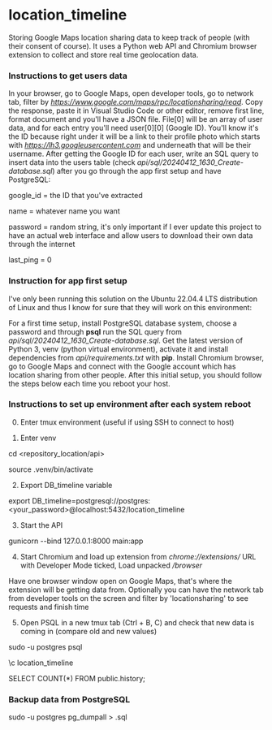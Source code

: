 # location_timeline

Storing Google Maps location sharing data to keep track of people (with their consent of course). It uses a Python web API and Chromium browser extension to collect and store real time geolocation data.


### Instructions to get users data
In your browser, go to Google Maps, open developer tools, go to network tab, filter by *https://www.google.com/maps/rpc/locationsharing/read*. Copy the response, paste it in Visual Studio Code or other editor, remove first line, format document and you'll have a JSON file. File[0] will be an array of user data, and for each entry you'll need user[0][0] (Google ID). You'll know it's the ID because right under it will be a link to their profile photo which starts with *https://lh3.googleusercontent.com* and underneath that will be their username.
After getting the Google ID for each user, write an SQL query to insert data into the users table (check *api/sql/20240412_1630_Create-database.sql*) after you go through the app first setup and have PostgreSQL:

google_id = the ID that you've extracted

name = whatever name you want

password = random string, it's only important if I ever update this project to have an actual web interface and allow users to download their own data through the internet

last_ping = 0


### Instruction for app first setup
I've only been running this solution on the Ubuntu 22.04.4 LTS distribution of Linux and thus I know for sure that they will work on this environment:

For a first time setup, install PostgreSQL database system, choose a password and through **psql** run the SQL query from *api/sql/20240412_1630_Create-database.sql*. Get the latest version of Python 3, venv (python virtual environment), activate it and install dependencies from *api/requirements.txt* with **pip**. Install Chromium browser, go to Google Maps and connect with the Google account which has location sharing from other people. After this initial setup, you should follow the steps below each time you reboot your host.


### Instructions to set up environment after each system reboot
0. Enter tmux environment (useful if using SSH to connect to host)

1. Enter venv

cd <repository_location/api>

source .venv/bin/activate

2. Export DB_timeline variable

export DB_timeline=postgresql://postgres:<your_password>@localhost:5432/location_timeline

3. Start the API

gunicorn --bind 127.0.0.1:8000 main:app

4. Start Chromium and load up extension from *chrome://extensions/* URL with Developer Mode ticked, Load unpacked *<repository>/browser*

Have one browser window open on Google Maps, that's where the extension will be getting data from.
Optionally you can have the network tab from developer tools on the screen 
and filter by 'locationsharing' to see requests and finish time

5. Open PSQL in a new tmux tab (Ctrl + B,  C) and check that new data is coming in (compare old and new values)

sudo -u postgres psql

\c location_timeline

SELECT COUNT(*) FROM public.history;


### Backup data from PostgreSQL

sudo -u postgres pg_dumpall > <filename>.sql
